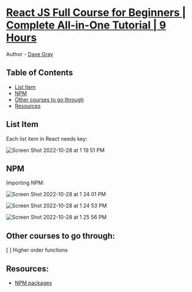 # [React JS Full Course for Beginners | Complete All-in-One Tutorial | 9 Hours](https://www.youtube.com/watch?v=RVFAyFWO4go&t=3824s)
Author - [Dave Gray](https://www.youtube.com/c/DaveGrayTeachesCode)

## Table of Contents
- [List Item](#list-item)
- [NPM](#npm)
- [Other courses to go through](#other-courses-to-go-through)
- [Resources](#resources)

## List Item

Each list item in React needs key:

![Screen Shot 2022-10-28 at 1 19 51 PM](https://user-images.githubusercontent.com/89284873/198705493-8111cad2-dc89-46f0-b600-726a97f79426.png)

## NPM

Importing NPM:

![Screen Shot 2022-10-28 at 1 24 01 PM](https://user-images.githubusercontent.com/89284873/198706217-f62ed3ad-4e81-4322-bde8-428b68e3daa0.png)

![Screen Shot 2022-10-28 at 1 24 53 PM](https://user-images.githubusercontent.com/89284873/198706364-54df6795-539d-46b4-8059-d187c5e7f405.png)

![Screen Shot 2022-10-28 at 1 25 56 PM](https://user-images.githubusercontent.com/89284873/198706528-cdd8b4b8-94c0-4d46-bbe8-670ff7e4fefc.png)

## Other courses to go through:

[ ] Higher order functions

## Resources:

- [NPM packages](https://www.npmjs.com)
